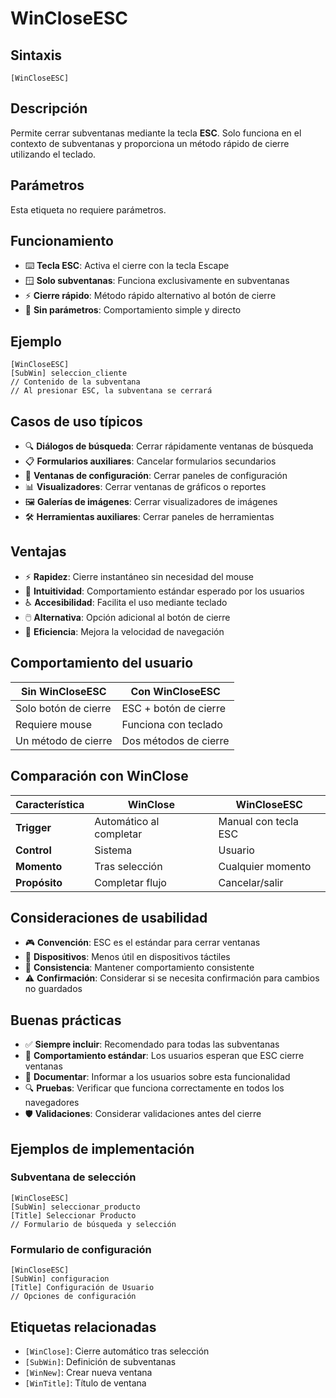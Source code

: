 # WinCloseESC

## Sintaxis
```
[WinCloseESC]
```

## Descripción
Permite cerrar subventanas mediante la tecla **ESC**. Solo funciona en el contexto de subventanas y proporciona un método rápido de cierre utilizando el teclado.

## Parámetros
Esta etiqueta no requiere parámetros.

## Funcionamiento
- ⌨️ **Tecla ESC**: Activa el cierre con la tecla Escape
- 🪟 **Solo subventanas**: Funciona exclusivamente en subventanas
- ⚡ **Cierre rápido**: Método rápido alternativo al botón de cierre
- 🎯 **Sin parámetros**: Comportamiento simple y directo

## Ejemplo
```
[WinCloseESC]
[SubWin] seleccion_cliente
// Contenido de la subventana
// Al presionar ESC, la subventana se cerrará
```

## Casos de uso típicos
- 🔍 **Diálogos de búsqueda**: Cerrar rápidamente ventanas de búsqueda
- 📋 **Formularios auxiliares**: Cancelar formularios secundarios
- 🎨 **Ventanas de configuración**: Cerrar paneles de configuración
- 📊 **Visualizadores**: Cerrar ventanas de gráficos o reportes
- 🖼️ **Galerías de imágenes**: Cerrar visualizadores de imágenes
- 🛠️ **Herramientas auxiliares**: Cerrar paneles de herramientas

## Ventajas
- ⚡ **Rapidez**: Cierre instantáneo sin necesidad del mouse
- 🎯 **Intuitividad**: Comportamiento estándar esperado por los usuarios
- ♿ **Accesibilidad**: Facilita el uso mediante teclado
- 🖱️ **Alternativa**: Opción adicional al botón de cierre
- 💨 **Eficiencia**: Mejora la velocidad de navegación

## Comportamiento del usuario
| Sin WinCloseESC | Con WinCloseESC |
|-----------------|-----------------|
| Solo botón de cierre | ESC + botón de cierre |
| Requiere mouse | Funciona con teclado |
| Un método de cierre | Dos métodos de cierre |

## Comparación con WinClose
| Característica | WinClose | WinCloseESC |
|----------------|----------|-------------|
| **Trigger** | Automático al completar | Manual con tecla ESC |
| **Control** | Sistema | Usuario |
| **Momento** | Tras selección | Cualquier momento |
| **Propósito** | Completar flujo | Cancelar/salir |

## Consideraciones de usabilidad
- 🎮 **Convención**: ESC es el estándar para cerrar ventanas
- 📱 **Dispositivos**: Menos útil en dispositivos táctiles
- 🔄 **Consistencia**: Mantener comportamiento consistente
- ⚠️ **Confirmación**: Considerar si se necesita confirmación para cambios no guardados

## Buenas prácticas
- ✅ **Siempre incluir**: Recomendado para todas las subventanas
- 🎯 **Comportamiento estándar**: Los usuarios esperan que ESC cierre ventanas
- 📝 **Documentar**: Informar a los usuarios sobre esta funcionalidad
- 🔍 **Pruebas**: Verificar que funciona correctamente en todos los navegadores
- 🛡️ **Validaciones**: Considerar validaciones antes del cierre

## Ejemplos de implementación

### Subventana de selección
```
[WinCloseESC]
[SubWin] seleccionar_producto
[Title] Seleccionar Producto
// Formulario de búsqueda y selección
```

### Formulario de configuración
```
[WinCloseESC]
[SubWin] configuracion
[Title] Configuración de Usuario
// Opciones de configuración
```

## Etiquetas relacionadas
- `[WinClose]`: Cierre automático tras selección
- `[SubWin]`: Definición de subventanas
- `[WinNew]`: Crear nueva ventana
- `[WinTitle]`: Título de ventana